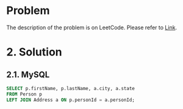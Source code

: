 # Problem

The description of the problem is on LeetCode. Please refer to [Link](https://leetcode.com/problems/combine-two-tables/).

# 2. Solution

## 2.1. MySQL

```sql
SELECT p.firstName, p.lastName, a.city, a.state
FROM Person p
LEFT JOIN Address a ON p.personId = a.personId;
```
